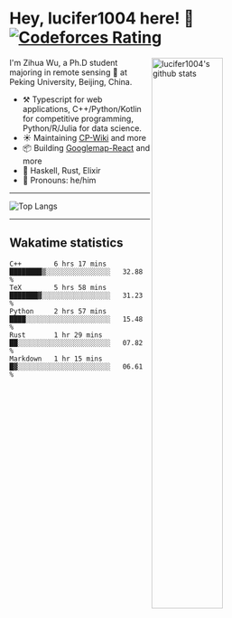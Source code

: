 # Hey, lucifer1004 here! :wave: [![Codeforces Rating](https://cfrating.ihcr.top/?user=lucifer1004&style=flat-square)](https://codeforces.com/profile/lucifer1004)

<img width="50%" align="right" alt="lucifer1004's github stats" src="https://github-readme-stats.vercel.app/api?username=lucifer1004&show_icons=true">

I'm Zihua Wu, a Ph.D student majoring in remote sensing :satellite: at Peking University, Beijing, China.

- :hammer_and_pick: Typescript for web applications, C++/Python/Kotlin for competitive programming, Python/R/Julia for data science.
- :sunny: Maintaining [CP-Wiki](https://cp-wiki.vercel.app) and more 
- :package: Building [Googlemap-React](https://github.com/googlemap-react/googlemap-react) and more
- :seedling: Haskell, Rust, Elixir
- :man: Pronouns: he/him

---

![Top Langs](https://github-readme-stats.vercel.app/api/top-langs/?username=lucifer1004&layout=compact)

---

## Wakatime statistics

<!--START_SECTION:waka-->
```text
C++        6 hrs 17 mins   ████████▒░░░░░░░░░░░░░░░░   32.88 % 
TeX        5 hrs 58 mins   ███████▓░░░░░░░░░░░░░░░░░   31.23 % 
Python     2 hrs 57 mins   ████░░░░░░░░░░░░░░░░░░░░░   15.48 % 
Rust       1 hr 29 mins    ██░░░░░░░░░░░░░░░░░░░░░░░   07.82 % 
Markdown   1 hr 15 mins    █▓░░░░░░░░░░░░░░░░░░░░░░░   06.61 % 
```
<!--END_SECTION:waka-->
